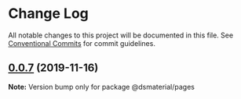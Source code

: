 # Change Log

All notable changes to this project will be documented in this file.
See [Conventional Commits](https://conventionalcommits.org) for commit guidelines.

## [0.0.7](https://github.com/diegoavieira/dsmaterial-workspace/compare/v0.0.6...v0.0.7) (2019-11-16)

**Note:** Version bump only for package @dsmaterial/pages
